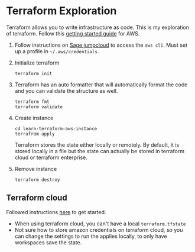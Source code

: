 # Terraform Exploration

Terraform allows you to write infrastructure as code.  This is my exploration of terraform.  Follow this [getting started guide](https://learn.hashicorp.com/tutorials/terraform/install-cli?in=terraform/aws-get-started) for AWS.

1. Follow instructions on [Sage jumpcloud](https://sagebionetworks.jira.com/wiki/spaces/IT/pages/405864455/Jumpcloud) to access the `aws cli`.  Must set up a profile in `~/.aws/credentials`.
1. Initialize terraform

    ```
    terraform init
    ```

1. Terraform has an auto formatter that will automatically format the code and you can validate the structure as well.

    ```
    terraform fmt
    terraform validate
    ```

1. Create instance

    ```
    cd learn-terraform-aws-instance
    terrafrom apply
    ```

    Terraform stores the state either locally or remotely.  By default, it is stored locally in a file but the state can actually be stored in terraform cloud or terraform enterprise.

1. Remove instance

    ```
    terraform destroy
    ```


## Terraform cloud

Followed instructions [here](https://learn.hashicorp.com/tutorials/terraform/cloud-sign-up?in=terraform/cloud-get-started) to get started.

- When using terraform cloud, you can't have a local `terraform.tfstate`
- Not sure how to store amazon credentials on terraform cloud, so you can change the settings to run the applies locally, to only have workspaces save the state.